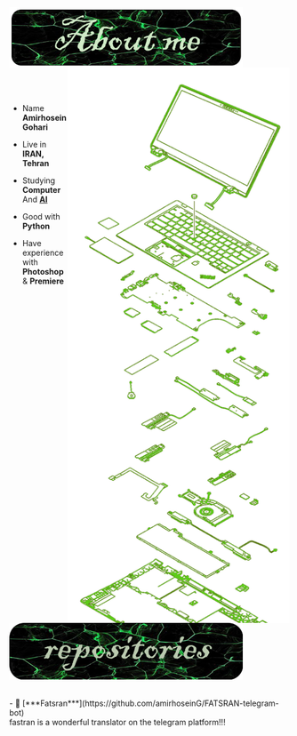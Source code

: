 <div>

<img src="./images/aboutme.png" width="420" align="center" />

<br/>
<img src="./images/laptop.png" width="400" align="right"/>

<br/>
<br/>
<br/>


- Name **Amirhosein Gohari**

- Live in **IRAN, Tehran**

- Studying **Computer** And [**AI**](https://en.wikipedia.org/wiki/Artificial_intelligence)

- Good with **Python** 

- Have experience with **Photoshop** & **Premiere**
<br/>

<img src="./images/repositories.png" width="420" align="center" />
<br/>
<br/>
<br/>
- 📗 [***Fatsran***](https://github.com/amirhoseinG/FATSRAN-telegram-bot) <br/>
fastran is a wonderful translator on the telegram platform!!!

</div>
